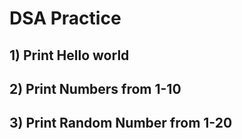 # DSA Practice

## 1) Print Hello world

## 2) Print Numbers from 1-10

## 3) Print Random Number from 1-20
